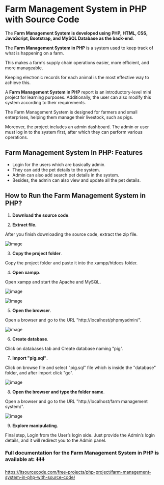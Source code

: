 # Farm Management System in PHP with Source Code

The **Farm Management System is developed using PHP, HTML, CSS, JavaScript, Bootstrap, and MySQL Database as the back-end**.

The **Farm Management System in PHP** is a system used to keep track of what is happening on a farm. 

This makes a farm’s supply chain operations easier, more efficient, and more manageable. 

Keeping electronic records for each animal is the most effective way to achieve this.

A **Farm Management System in PHP** report is an introductory-level mini project for learning purposes. Additionally, the user can also modify this system according to their requirements.

The Farm Management System is designed for farmers and small enterprises, helping them manage their livestock, such as pigs.

Moreover, the project includes an admin dashboard. The admin or user must log in to the system first, after which they can perform various operations.

## Farm Management System In PHP: Features

* Login for the users which are basically admin.
* They can add the pet details to the system.
* Admin can also add search pet details in the system.
* Besides, the admin can also view and update all the pet details.

 ##  How to Run the Farm Management System in PHP?

1. **Download the source code**.

2. **Extract file**.

After you finish downloading the source code, extract the zip file.

![image](https://github.com/user-attachments/assets/4f1593d1-073d-42a0-8523-a0471b57acf7)

3. **Copy the project folder**.

Copy the project folder and paste it into the xampp/htdocs folder.

4. **Open xampp**.

Open xampp and start the Apache and MySQL.

![image](https://github.com/user-attachments/assets/0e3e49e1-044e-4f27-8361-6b0e98bc914a)

![image](https://github.com/user-attachments/assets/9c0deb4d-c272-4dc7-a925-a5e7dcf869cd)

5. **Open the browser**.

Open a browser and go to the URL "http://localhost/phpmyadmin/".

![image](https://github.com/user-attachments/assets/0939e430-bb30-4ff6-9974-c6221f7de8ce)


6. **Create database**.

Click on databases tab and Create database naming "pig".

7. **Import "pig.sql"**.

Click on browse file and select "pig.sql" file which is inside the "database" folder, and after import click "go".

![image](https://github.com/user-attachments/assets/809be6a6-611a-4a10-9185-787f56efb75f)

8. **Open the browser and type the folder name**.

Open a browser and go to the URL "http://localhost/farm management system/".

![image](https://github.com/user-attachments/assets/dd76265a-557b-4a50-b7aa-3001bbea5bd7)

9. **Explore manipulating**.

Final step, Login from the User’s login side. Just provide the Admin’s login details, and it will redirect you to the Admin panel.

### Full documentation for the Farm Management System in PHP is available at: ⬇️⬇️⬇️

https://itsourcecode.com/free-projects/php-project/farm-management-system-in-php-with-source-code/










     
